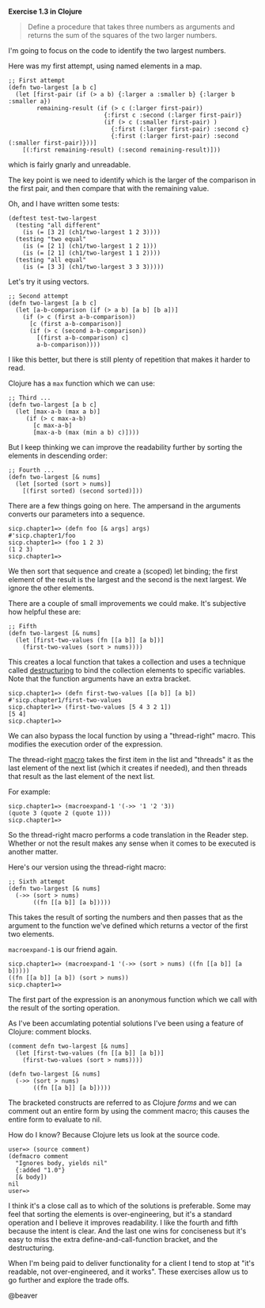 **Exercise 1.3 in Clojure**  

> Define a procedure that takes three numbers as arguments and returns the sum of the squares of the two larger numbers.

I'm going to focus on the code to identify the two largest numbers.

Here was my first attempt, using named elements in a map.

```
;; First attempt
(defn two-largest [a b c]
  (let [first-pair (if (> a b) {:larger a :smaller b} {:larger b :smaller a})
        remaining-result (if (> c (:larger first-pair))
                           {:first c :second (:larger first-pair)}
                           (if (> c (:smaller first-pair) )
                             {:first (:larger first-pair) :second c}
                             {:first (:larger first-pair) :second (:smaller first-pair)}))]
    [(:first remaining-result) (:second remaining-result)]))
```

which is fairly gnarly and unreadable.

The key point is we need to identify which is the larger of the comparison in the first pair, and then compare that with the remaining value.

Oh, and I have written some tests:

```
(deftest test-two-largest
  (testing "all different"
    (is (= [3 2] (ch1/two-largest 1 2 3))))
  (testing "two equal"
    (is (= [2 1] (ch1/two-largest 1 2 1)))
    (is (= [2 1] (ch1/two-largest 1 1 2))))
  (testing "all equal"
    (is (= [3 3] (ch1/two-largest 3 3 3)))))
```

Let's try it using vectors.

```
;; Second attempt
(defn two-largest [a b c]
  (let [a-b-comparison (if (> a b) [a b] [b a])]
    (if (> c (first a-b-comparison))
      [c (first a-b-comparison)]
      (if (> c (second a-b-comparison))
        [(first a-b-comparison) c]
        a-b-comparison))))
```

I like this better, but there is still plenty of repetition that makes it harder to read.

Clojure has a `max` function which we can use:

```
;; Third ...
(defn two-largest [a b c]
  (let [max-a-b (max a b)]
     (if (> c max-a-b)
       [c max-a-b]
       [max-a-b (max (min a b) c)])))
```         

But I keep thinking we can improve the readability further by sorting the elements in descending order:

```
;; Fourth ...
(defn two-largest [& nums]
  (let [sorted (sort > nums)]
    [(first sorted) (second sorted)]))
```

There are a few things going on here. The ampersand in the arguments converts our parameters into a sequence.

```
sicp.chapter1=> (defn foo [& args] args)
#'sicp.chapter1/foo
sicp.chapter1=> (foo 1 2 3)
(1 2 3)
sicp.chapter1=>
```

We then sort that sequence and create a (scoped) let binding; the first element of the result is the largest and the second is the next largest. We ignore the other elements.

There are a couple of small improvements we could make. It's subjective how helpful these are:

```
;; Fifth
(defn two-largest [& nums]
  (let [first-two-values (fn [[a b]] [a b])]
    (first-two-values (sort > nums))))
```

This creates a local function that takes a collection and uses a technique called [destructuring](https://clojure.org/guides/destructuring) to bind the collection elements to specific variables. Note that the function arguments have an extra bracket.

```
sicp.chapter1=> (defn first-two-values [[a b]] [a b])
#'sicp.chapter1/first-two-values
sicp.chapter1=> (first-two-values [5 4 3 2 1])
[5 4]
sicp.chapter1=>
```

We can also bypass the local function by using a "thread-right" macro. This modifies the execution order of the expression.

The thread-right [macro](https://clojure.org/guides/threading_macros) takes the first item in the list and "threads" it as the last element of the next list (which it creates if needed), and then threads that result as the last element of the next list.

For example:

```
sicp.chapter1=> (macroexpand-1 '(->> '1 '2 '3))
(quote 3 (quote 2 (quote 1)))
sicp.chapter1=>
```

So the thread-right macro performs a code translation in the Reader step. Whether or not the result makes any sense when it comes to be executed is another matter.

Here's our version using the thread-right macro:

```
;; Sixth attempt
(defn two-largest [& nums]
  (->> (sort > nums)
       ((fn [[a b]] [a b]))))
```

This takes the result of sorting the numbers and then passes that as the argument to the function we've defined which returns a vector of the first two elements.

`macroexpand-1` is our friend again.

```
sicp.chapter1=> (macroexpand-1 '(->> (sort > nums) ((fn [[a b]] [a b]))))
((fn [[a b]] [a b]) (sort > nums))
sicp.chapter1=>
```     

The first part of the expression is an anonymous function which we call with the result of the sorting operation.

As I've been accumlating potential solutions I've been using a feature of Clojure: comment blocks.

```
(comment defn two-largest [& nums]
  (let [first-two-values (fn [[a b]] [a b])]
    (first-two-values (sort > nums))))

(defn two-largest [& nums]
  (->> (sort > nums)
       ((fn [[a b]] [a b]))))
```

The bracketed constructs are referred to as Clojure _forms_ and we can comment out an entire form by using the comment macro; this causes the entire form to evaluate to nil.

How do I know? Because Clojure lets us look at the source code.

```
user=> (source comment)
(defmacro comment
  "Ignores body, yields nil"
  {:added "1.0"}
  [& body])
nil
user=>
```

I think it's a close call as to which of the solutions is preferable. Some may feel that sorting the elements is over-engineering, but it's a standard operation and I believe it improves readability. I like the fourth and fifth because the intent is clear. And the last one wins for conciseness but it's easy to miss the extra define-and-call-function bracket, and the destructuring.

When I'm being paid to deliver functionality for a client I tend to stop at "it's readable, not over-engineered, and it works". These exercises allow us to go further and explore the trade offs.

@beaver